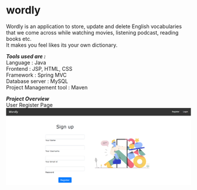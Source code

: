 # wordly

Wordly is an application to store, update and delete English vocabularies</br>
that we come across while watching movies, listening podcast, reading books etc.</br>
It makes you feel likes its your own dictionary.</br>

***Tools used are :***</br>
Language : Java</br>
Frontend : JSP, HTML, CSS </br>
Framework : Spring MVC </br>
Database server : MySQL</br>
Project Management tool : Maven</br>

***Project Overview***</br>
User Register Page </br>
<img src="images/RegisterPage.PNG"  />
